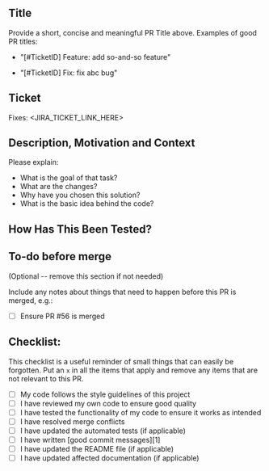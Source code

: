 ## Title

Provide a short, concise and meaningful PR Title above. Examples of good PR titles:

- "[#TicketID] Feature: add so-and-so feature"

- "[#TicketID] Fix: fix abc bug"

## Ticket

Fixes: <JIRA_TICKET_LINK_HERE>

## Description, Motivation and Context

Please explain:

- What is the goal of that task?
- What are the changes?
- Why have you chosen this solution?
- What is the basic idea behind the code?

## How Has This Been Tested?

## To-do before merge

(Optional -- remove this section if not needed)

Include any notes about things that need to happen before this PR is merged, e.g.:

- [ ] Ensure PR #56 is merged

## Checklist:

This checklist is a useful reminder of small things that can easily be forgotten.
Put an `x` in all the items that apply and remove any items that are not relevant to this PR.

- [ ] My code follows the style guidelines of this project
- [ ] I have reviewed my own code to ensure good quality
- [ ] I have tested the functionality of my code to ensure it works as intended
- [ ] I have resolved merge conflicts
- [ ] I have updated the automated tests (if applicable)
- [ ] I have written [good commit messages][1]
- [ ] I have updated the README file (if applicable)
- [ ] I have updated affected documentation (if applicable)
